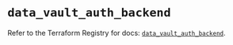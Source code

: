 # `data_vault_auth_backend`

Refer to the Terraform Registry for docs: [`data_vault_auth_backend`](https://registry.terraform.io/providers/hashicorp/vault/3.23.0/docs/data-sources/auth_backend).
